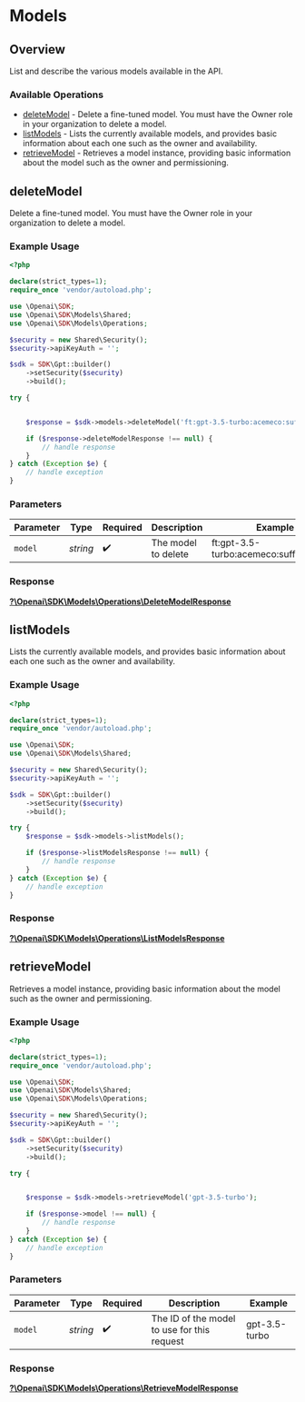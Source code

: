 # Models


## Overview

List and describe the various models available in the API.

### Available Operations

* [deleteModel](#deletemodel) - Delete a fine-tuned model. You must have the Owner role in your organization to delete a model.
* [listModels](#listmodels) - Lists the currently available models, and provides basic information about each one such as the owner and availability.
* [retrieveModel](#retrievemodel) - Retrieves a model instance, providing basic information about the model such as the owner and permissioning.

## deleteModel

Delete a fine-tuned model. You must have the Owner role in your organization to delete a model.

### Example Usage

```php
<?php

declare(strict_types=1);
require_once 'vendor/autoload.php';

use \Openai\SDK;
use \Openai\SDK\Models\Shared;
use \Openai\SDK\Models\Operations;

$security = new Shared\Security();
$security->apiKeyAuth = '';

$sdk = SDK\Gpt::builder()
    ->setSecurity($security)
    ->build();

try {


    $response = $sdk->models->deleteModel('ft:gpt-3.5-turbo:acemeco:suffix:abc123');

    if ($response->deleteModelResponse !== null) {
        // handle response
    }
} catch (Exception $e) {
    // handle exception
}
```

### Parameters

| Parameter                              | Type                                   | Required                               | Description                            | Example                                |
| -------------------------------------- | -------------------------------------- | -------------------------------------- | -------------------------------------- | -------------------------------------- |
| `model`                                | *string*                               | :heavy_check_mark:                     | The model to delete                    | ft:gpt-3.5-turbo:acemeco:suffix:abc123 |


### Response

**[?\Openai\SDK\Models\Operations\DeleteModelResponse](../../models/operations/DeleteModelResponse.md)**


## listModels

Lists the currently available models, and provides basic information about each one such as the owner and availability.

### Example Usage

```php
<?php

declare(strict_types=1);
require_once 'vendor/autoload.php';

use \Openai\SDK;
use \Openai\SDK\Models\Shared;

$security = new Shared\Security();
$security->apiKeyAuth = '';

$sdk = SDK\Gpt::builder()
    ->setSecurity($security)
    ->build();

try {
    $response = $sdk->models->listModels();

    if ($response->listModelsResponse !== null) {
        // handle response
    }
} catch (Exception $e) {
    // handle exception
}
```


### Response

**[?\Openai\SDK\Models\Operations\ListModelsResponse](../../models/operations/ListModelsResponse.md)**


## retrieveModel

Retrieves a model instance, providing basic information about the model such as the owner and permissioning.

### Example Usage

```php
<?php

declare(strict_types=1);
require_once 'vendor/autoload.php';

use \Openai\SDK;
use \Openai\SDK\Models\Shared;
use \Openai\SDK\Models\Operations;

$security = new Shared\Security();
$security->apiKeyAuth = '';

$sdk = SDK\Gpt::builder()
    ->setSecurity($security)
    ->build();

try {


    $response = $sdk->models->retrieveModel('gpt-3.5-turbo');

    if ($response->model !== null) {
        // handle response
    }
} catch (Exception $e) {
    // handle exception
}
```

### Parameters

| Parameter                                   | Type                                        | Required                                    | Description                                 | Example                                     |
| ------------------------------------------- | ------------------------------------------- | ------------------------------------------- | ------------------------------------------- | ------------------------------------------- |
| `model`                                     | *string*                                    | :heavy_check_mark:                          | The ID of the model to use for this request | gpt-3.5-turbo                               |


### Response

**[?\Openai\SDK\Models\Operations\RetrieveModelResponse](../../models/operations/RetrieveModelResponse.md)**


